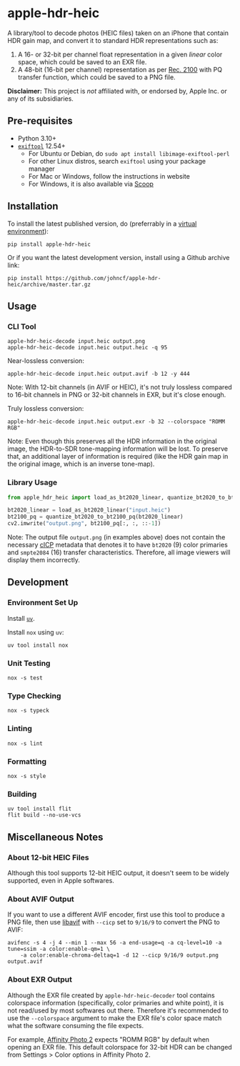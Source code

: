 # apple-hdr-heic

A library/tool to decode photos (HEIC files) taken on an iPhone that contain HDR gain map, and convert it to standard HDR representations such as:
1. A 16- or 32-bit per channel float representation in a given _linear_ color space, which could be saved to an EXR file.
1. A 48-bit (16-bit per channel) representation as per [Rec. 2100](https://en.wikipedia.org/wiki/Rec._2100) with PQ transfer function, which could be saved to a PNG file.

**Disclaimer:** This project is _not_ affiliated with, or endorsed by, Apple Inc. or any of its subsidiaries.

## Pre-requisites

* Python 3.10+
* [`exiftool`](https://exiftool.org/) 12.54+
  - For Ubuntu or Debian, do `sudo apt install libimage-exiftool-perl`
  - For other Linux distros, search `exiftool` using your package manager
  - For Mac or Windows, follow the instructions in website
  - For Windows, it is also available via [Scoop](https://scoop.sh/)

## Installation

To install the latest published version, do (preferrably in a [virtual environment](https://docs.python.org/3/library/venv.html)):

```
pip install apple-hdr-heic
```

Or if you want the latest development version, install using a Github archive link:

```
pip install https://github.com/johncf/apple-hdr-heic/archive/master.tar.gz
```

## Usage

### CLI Tool

```
apple-hdr-heic-decode input.heic output.png
apple-hdr-heic-decode input.heic output.heic -q 95
```

Near-lossless conversion:

```
apple-hdr-heic-decode input.heic output.avif -b 12 -y 444
```

Note: With 12-bit channels (in AVIF or HEIC), it's not truly lossless compared to 16-bit channels in PNG or 32-bit channels in EXR, but it's close enough.

Truly lossless conversion:

```
apple-hdr-heic-decode input.heic output.exr -b 32 --colorspace "ROMM RGB"
```

Note: Even though this preserves all the HDR information in the original image, the HDR-to-SDR tone-mapping information will be lost. To preserve that, an additional layer of information is required (like the HDR gain map in the original image, which is an inverse tone-map).

### Library Usage

```py
from apple_hdr_heic import load_as_bt2020_linear, quantize_bt2020_to_bt2100_pq

bt2020_linear = load_as_bt2020_linear("input.heic")
bt2100_pq = quantize_bt2020_to_bt2100_pq(bt2020_linear)
cv2.imwrite("output.png", bt2100_pq[:, :, ::-1])
```

Note: The output file `output.png` (in examples above) does not contain the necessary [cICP](https://en.wikipedia.org/wiki/Coding-independent_code_points) metadata that denotes it to have `bt2020` (9) color primaries and `smpte2084` (16) transfer characteristics. Therefore, all image viewers will display them incorrectly.

## Development

### Environment Set Up

Install [`uv`](https://github.com/astral-sh/uv).

Install `nox` using `uv`:

```
uv tool install nox
```

### Unit Testing

```
nox -s test
```

### Type Checking

```
nox -s typeck
```

### Linting

```
nox -s lint
```

### Formatting

```
nox -s style
```

### Building

```
uv tool install flit
flit build --no-use-vcs
```

## Miscellaneous Notes

### About 12-bit HEIC Files

Although this tool supports 12-bit HEIC output, it doesn't seem to be widely supported, even in Apple softwares.

### About AVIF Output

If you want to use a different AVIF encoder, first use this tool to produce a PNG file, then use [libavif](https://github.com/AOMediaCodec/libavif) with `--cicp` set to `9/16/9` to convert the PNG to AVIF:

```
avifenc -s 4 -j 4 --min 1 --max 56 -a end-usage=q -a cq-level=10 -a tune=ssim -a color:enable-qm=1 \
    -a color:enable-chroma-deltaq=1 -d 12 --cicp 9/16/9 output.png output.avif
```

### About EXR Output

Although the EXR file created by `apple-hdr-heic-decoder` tool contains colorspace information (specifically, color primaries and white point), it is not read/used by most softwares out there. Therefore it's recommended to use the `--colorspace` argument to make the EXR file's color space match what the software consuming the file expects.

For example, [Affinity Photo 2](https://affinity.serif.com/en-us/photo/) expects "ROMM RGB" by default when opening an EXR file. This default colorspace for 32-bit HDR can be changed from Settings > Color options in Affinity Photo 2.
